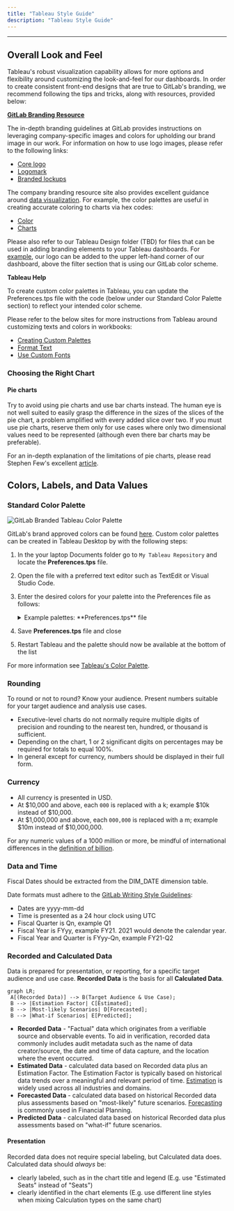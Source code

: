 ```yaml
---
title: "Tableau Style Guide"
description: "Tableau Style Guide"
---
```


---

## Overall Look and Feel

Tableau's robust visualization capability allows for more options and flexibility around customizing the look-and-feel for our dashboards. In order to create consistent front-end designs that are true to GitLab's branding, we recommend following the tips and tricks, along with resources, provided below:

**[GitLab Branding Resource](https://design.gitlab.com/brand/overview/)**

The in-depth branding guidelines at GitLab provides instructions on leveraging company-specific images and colors for upholding our brand image in our work. For information on how to use logo images, please refer to the following links:

- [Core logo](https://design.gitlab.com/brand-logo/core-logo/)
- [Logomark](https://design.gitlab.com/brand-logo/logomark/)
- [Branded lockups](https://design.gitlab.com/brand-logo/branded-lockups/)

The company branding resource site also provides excellent guidance around [data visualization](https://design.gitlab.com/data-visualization/overview). For example, the color palettes are useful in creating accurate coloring to charts via hex codes:

- [Color](https://design.gitlab.com/data-visualization/color)
- [Charts](https://design.gitlab.com/data-visualization/charts)

Please also refer to our Tableau Design folder (TBD) for files that can be used in adding branding elements to your Tableau dashboards. For [example](https://drive.google.com/file/d/1N-6fCA8WTOmNLv3D2hr_zA4fhl4zBS8p/view?usp=sharing), our logo can be added to the upper left-hand corner of our dashboard, above the filter section that is using our GitLab color scheme.

**Tableau Help**

To create custom color palettes in Tableau, you can update the Preferences.tps file with the code (below under our Standard Color Palette section) to reflect your intended color scheme.

Please refer to the below sites for more instructions from Tableau around customizing texts and colors in workbooks:

- [Creating Custom Palettes](https://help.tableau.com/current/pro/desktop/en-us/formatting_create_custom_colors.htm)
- [Format Text](https://help.tableau.com/current/pro/desktop/en-us/formatting_fonts_beta.htm)
- [Use Custom Fonts](https://help.tableau.com/current/pro/desktop/en-us/formatting_create_custom_fonts.htm)

### Choosing the Right Chart

#### Pie charts

Try to avoid using pie charts and use bar charts instead. The human eye is not well suited to easily grasp the difference in the sizes of the slices of the pie chart, a problem amplified with every added slice over two. If you must use pie charts, reserve them only for use cases where only two dimensional values need to be represented (although even there bar charts may be preferable).

For an in-depth explanation of the limitations of pie charts, please read Stephen Few's excellent [article](https://www.perceptualedge.com/articles/visual_business_intelligence/save_the_pies_for_dessert.pdf).

## Colors, Labels, and Data Values

### Standard Color Palette

![GitLab Branded Tableau Color Palette](/images/handbook/enterprise-data/platform/tableau/gitlab_tableau_color_palette.png)

GitLab's brand approved colors can be found [here](https://design.gitlab.com/data-visualization/color/). Custom color palettes can be created in Tableau Desktop by with the following steps:

1. In the your laptop Documents folder go to `My Tableau Repository` and locate the **Preferences.tps** file.
2. Open the file with a preferred text editor such as TextEdit or Visual Studio Code.
3. Enter the desired colors for your palette into the Preferences file as follows:

    <details>
    <summary>Example palettes: **Preferences.tps** file</summary>

    ```xml
    <?xml version='1.0'?>
    <workbook>
    <preferences>

    <color-palette name="GitLab Brand Design" type="regular" >
    <color>#FFFFFF</color>
    <color>#171321</color>
    <color>#FCA326</color>
    <color>#FC6D26</color>
    <color>#E24329</color>
    <color>#A989F5</color>
    <color>#7759C2</color>
    <color>#CEB3EF</color>
    <color>#5943B6</color>
    <color>#2F2A6B</color>
    <color>#232150</color>
    <color>#FDF1DD</color>
    <color>#FFB9C9</color>
    <color>#C5F4EC</color>
    <color>#6FDAC9</color>
    <color>#10B1B1</color>
    <color>#D1D0D3</color>
    <color>#A2A1A6</color>
    <color>#74717A</color>
    <color>#45424D</color>
    <color>#2B2838</color>
    </color-palette>

    <color-palette name="GitLab Palette 1" type="regular">
    <color>#2078D0</color>
    <color>#2D9ED8</color>
    <color>#FCA326</color>
    <color>#FFCC02</color>
    <color>#1DA855</color>
    <color>#A989F5</color>
    <color>#6B4FBB</color>
    <color>#FC6D26</color>
    <color>#B7D5F4</color>
    <color>#E24329</color>
    <color>#7759C2</color>
    <color>#6FDAC9</color>
    <color>#ff9d73</color>
    <color>#AEA5D6</color>
    <color>#5829CB</color>
    <color>#54448A</color>
    <color>#F9980D</color>
    <color>#FF675F</color>
    <color>#CEB3EF</color>
    <color>#E38701</color>
    <color>#FB722D</color>
    <color>#4CEACC</color>
    <color>#FFD1BF</color>
    <color>#FFB9C9</color>
    <color>#D0C5E2</color>
    <color>#D1D0D3</color>
    <color>#BFBFBF</color>
    <color>#A2A1A6</color>
    <color>#74717A</color>
    <color>#45424D</color>
    </color-palette>

    <color-palette name="GitLab Palette 1 Darker" type="regular">
    <color>#075FB6</color>
    <color>#1485BF</color>
    <color>#E4890C</color>
    <color>#E6B200</color>
    <color>#048F3C</color>
    <color>#9070DC</color>
    <color>#5236A1</color>
    <color>#E3540E</color>
    <color>#E6B8A6</color>
    <color>#C82911</color>
    <color>#5F40A9</color>
    <color>#55C2B0</color>
    <color>#E68359</color>
    <color>#958CBD</color>
    <color>#E6A0B0</color>
    <color>#3A2B71</color>
    <color>#E07F00</color>
    <color>#E64D46</color>
    <color>#B59BD6</color>
    <color>#CB6F00</color>
    <color>#E25914</color>
    <color>#33D1B2</color>
    <color>#9EBCDB</color>
    <color>#3F0FB2</color>
    <color>#B7ACC9</color>
    <color>#B8B7BA</color>
    <color>#A6A6A6</color>
    <color>#89888C</color>
    <color>#5A5862</color>
    <color>#2B2934</color>
    </color-palette>

    <color-palette name="GitLab Oranges Purples Greys" type="regular">
    <color>#e24329</color>
    <color>#FCA326</color>
    <color>#fc6d26</color>
    <color>#7759c2</color>
    <color>#b693f0</color>
    <color>#54448A</color>
    <color>#B3B1B6</color>
    <color>#171321</color>
    <color>#45404B</color>
    </color-palette>

    <color-palette name="Transparent" type="regular">
    <color>#FFFFFF00</color>
    </color-palette>

    </preferences>
    </workbook>
    ```

    </details>

4. Save **Preferences.tps** file and close
5. Restart Tableau and the palette should now be available at the bottom of the list

For more information see [Tableau's Color Palette](https://help.tableau.com/current/pro/desktop/en-us/formatting_create_custom_colors.htm).

### Rounding

To round or not to round? Know your audience. Present numbers suitable for your target audience and analysis use cases.

- Executive-level charts do not normally require multiple digits of precision and rounding to the nearest ten, hundred, or thousand is sufficient.
- Depending on the chart, 1 or 2 significant digits on percentages may be required for totals to equal 100%.
- In general except for currency, numbers should be displayed in their full form.

### Currency

- All currency is presented in USD.
- At $10,000 and above, each `000` is replaced with a k; example $10k instead of $10,000.
- At $1,000,000 and above, each `000,000` is replaced with a m; example $10m instead of $10,000,000.

For any numeric values of a 1000 million or more, be mindful of international differences in the [definition of billion](https://pages.ucsd.edu/~dkjordan/cgi-bin/moreabout.pl?tyimuh=bignum).

### Data and Time

Fiscal Dates should be extracted from the DIM_DATE dimension table.

Date formats must adhere to the [GitLab Writing Style Guidelines](/handbook/communication/#writing-style-guidelines):

- Dates are yyyy-mm-dd
- Time is presented as a 24 hour clock using UTC
- Fiscal Quarter is Qn, example Q1
- Fiscal Year is FYyy, example FY21. 2021 would denote the calendar year.
- Fiscal Year and Quarter is FYyy-Qn, example FY21-Q2

### Recorded and Calculated Data

Data is prepared for presentation, or reporting, for a specific target audience and use case. **Recorded Data** is the basis for all **Calculated Data**.

```mermaid
graph LR;
 A[(Recorded Data)] --> B(Target Audience & Use Case);
 B --> |Estimation Factor| C[Estimated];
 B --> |Most-likely Scenarios| D[Forecasted];
 B --> |What-if Scenarios| E[Predicted];
```

- **Recorded Data** - "Factual" data which originates from a verifiable source and observable events. To aid in verification, recorded data commonly includes audit metadata such as the name of data creator/source, the date and time of data capture, and the location where the event occurred.
- **Estimated Data** - calculated data based on Recorded data plus an Estimation Factor. The Estimation Factor is typically based on historical data trends over a meaningful and relevant period of time. [Estimation](https://en.wikipedia.org/wiki/Estimation) is widely used across all industries and domains.
- **Forecasted Data** - calculated data based on historical Recorded data plus assessments based on "most-likely" future scenarios. [Forecasting](https://en.wikipedia.org/wiki/Forecasting) is commonly used in Financial Planning.
- **Predicted Data** - calculated data based on historical Recorded data plus assessments based on "what-if" future scenarios.

#### Presentation

Recorded data does not require special labeling, but Calculated data does. Calculated data should *always* be:

- clearly labeled, such as in the chart title and legend (E.g. use "Estimated Seats" instead of "Seats")
- clearly identified in the chart elements (E.g. use different line styles when mixing Calculation types on the same chart)
